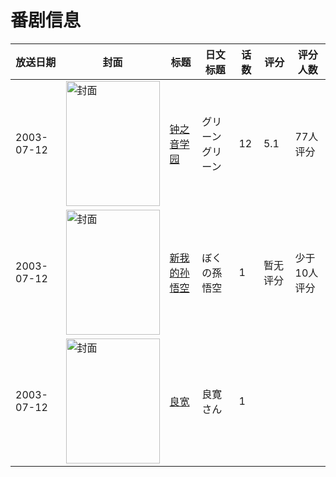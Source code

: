 # 番剧信息

|放送日期|封面|标题|日文标题|话数|评分|评分人数|
|---|---|---|---|---|---|---|
|2003-07-12|<img src="https://lain.bgm.tv/pic/cover/c/b1/9d/38071_EiZk2.jpg" alt="封面" style="width:150px;height:200px;object-fit:cover;">|[钟之音学园](https://bangumi.tv/subject/38071)|グリーングリーン|12|5.1|77人评分|
|2003-07-12|<img src="https://lain.bgm.tv/pic/cover/c/03/bb/220016_4Xw44.jpg" alt="封面" style="width:150px;height:200px;object-fit:cover;">|[新我的孙悟空](https://bangumi.tv/subject/220016)|ぼくの孫悟空|1|暂无评分|少于10人评分|
|2003-07-12|<img src="https://lain.bgm.tv/pic/cover/c/94/c4/220054_RThNN.jpg" alt="封面" style="width:150px;height:200px;object-fit:cover;">|[良宽](https://bangumi.tv/subject/220054)|良寛さん|1|||
